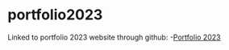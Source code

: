 # portfolio2023

Linked to portfolio 2023 website through github:
-[Portfolio 2023](https://danielcacatian.github.io/portfolio2023/)
